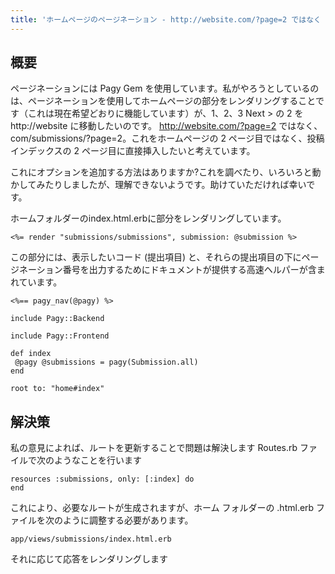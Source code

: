 ```yaml
---
title: 'ホームページのページネーション - http://website.com/?page=2 ではなく http://website.com/submissions/?page=2 が必要です'
---
```


## 概要
ページネーションには Pagy Gem を使用しています。私がやろうとしているのは、ページネーションを使用してホームページの部分をレンダリングすることです（これは現在希望どおりに機能しています）が、1、2、3 Next > の 2 を http://website に移動したいのです。 http://website.com/?page=2 ではなく、com/submissions/?page=2。これをホームページの 2 ページ目ではなく、投稿インデックスの 2 ページ目に直接挿入したいと考えています。

これにオプションを追加する方法はありますか?これを調べたり、いろいろと動かしてみたりしましたが、理解できないようです。助けていただければ幸いです。

ホームフォルダーのindex.html.erbに部分をレンダリングしています。

```
<%= render "submissions/submissions", submission: @submission %>

```
この部分には、表示したいコード (提出項目) と、それらの提出項目の下にページネーション番号を出力するためにドキュメントが提供する高速ヘルパーが含まれています。

```
<%== pagy_nav(@pagy) %>

```
```
include Pagy::Backend

```
```
include Pagy::Frontend

```
```
def index 
 @pagy @submissions = pagy(Submission.all)
end

```
```
root to: "home#index"

```
## 解決策
私の意見によれば、ルートを更新することで問題は解決します
Routes.rb ファイルで次のようなことを行います

```
resources :submissions, only: [:index] do
end

```
これにより、必要なルートが生成されますが、ホーム フォルダーの .html.erb ファイルを次のように調整する必要があります。

```
app/views/submissions/index.html.erb

```
それに応じて応答をレンダリングします


